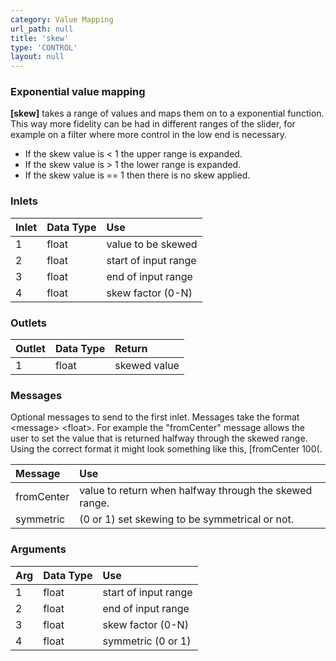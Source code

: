 ```yaml
---
category: Value Mapping
url_path: null
title: 'skew'
type: 'CONTROL'
layout: null
---
```


### Exponential value mapping

**[skew]** takes a range of values and maps them on to a exponential function. This way more fidelity can be had in different ranges of the slider, for example on a filter where more control in the low end is necessary.

- If the skew value is <  1 the upper range is expanded.
- If the skew value is >  1 the lower range is expanded.
- If the skew value is == 1 then there is no skew applied.

### Inlets

| Inlet | Data Type | Use                  |
|:------|:----------|:---------------------|
| 1     | float     | value to be skewed   |
| 2     | float     | start of input range |
| 3     | float     | end of input range   |
| 4     | float     | skew factor (0-N)    |


### Outlets

| Outlet | Data Type | Return       |
|:-------|:----------|:-------------|
| 1      | float     | skewed value |

### Messages

Optional messages to send to the first inlet. Messages take the format \<message\> \<float\>. For example the "fromCenter" message allows the user to set the value that is returned halfway through the skewed range. Using the correct format it might look something like this,
[fromCenter 100(.

| Message    | Use                                                    |
|:-----------|:-------------------------------------------------------|
| fromCenter | value to return when halfway through the skewed range. |
| symmetric  | (0 or 1) set skewing to be symmetrical or not.         |

### Arguments

| Arg | Data Type | Use                 |
|:----|:----------|:--------------------|
| 1   | float     | start of input range|
| 2   | float     | end of input range  |
| 3   | float     | skew factor (0-N)   |
| 4   | float     | symmetric (0 or 1)  |
